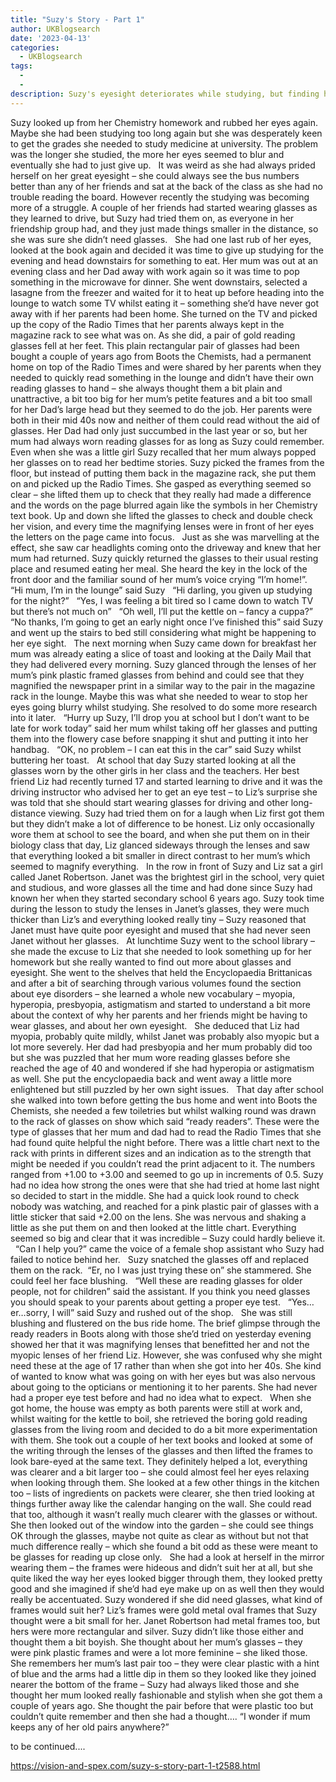 ```yaml
---
title: "Suzy's Story - Part 1"
author: UKBlogsearch
date: '2023-04-13'
categories:
  - UKBlogsearch
tags:
  - 
  - 
description: Suzy's eyesight deteriorates while studying, but finding her parents' reading glasses offers a surprising solution.
---
```

Suzy looked up from her Chemistry homework and rubbed her eyes again. Maybe she had been studying too long again but she was desperately keen to get the grades she needed to study medicine at university. The problem was the longer she studied, the more her eyes seemed to blur and eventually she had to just give up.
 
It was weird as she had always prided herself on her great eyesight – she could always see the bus numbers better than any of her friends and sat at the back of the class as she had no trouble reading the board. However recently the studying was becoming more of a struggle. A couple of her friends had started wearing glasses as they learned to drive, but Suzy had tried them on, as everyone in her friendship group had, and they just made things smaller in the distance, so she was sure she didn’t need glasses.
 
She had one last rub of her eyes, looked at the book again and decided it was time to give up studying for the evening and head downstairs for something to eat. Her mum was out at an evening class and her Dad away with work again so it was time to pop something in the microwave for dinner. She went downstairs, selected a lasagne from the freezer and waited for it to heat up before heading into the lounge to watch some TV whilst eating it – something she’d have never got away with if her parents had been home. She turned on the TV and picked up the copy of the Radio Times that her parents always kept in the magazine rack to see what was on. As she did, a pair of gold reading glasses fell at her feet. This plain rectangular pair of glasses had been bought a couple of years ago from Boots the Chemists, had a permanent home on top of the Radio Times and were shared by her parents when they needed to quickly read something in the lounge and didn’t have their own reading glasses to hand – she always thought them a bit plain and unattractive, a bit too big for her mum’s petite features and a bit too small for her Dad’s large head but they seemed to do the job. Her parents were both in their mid 40s now and neither of them could read without the aid of glasses. Her Dad had only just succumbed in the last year or so, but her mum had always worn reading glasses for as long as Suzy could remember. Even when she was a little girl Suzy recalled that her mum always popped her glasses on to read her bedtime stories. Suzy picked the frames from the floor, but instead of putting them back in the magazine rack, she put them on and picked up the Radio Times. She gasped as everything seemed so clear – she lifted them up to check that they really had made a difference and the words on the page blurred again like the symbols in her Chemistry text book. Up and down she lifted the glasses to check and double check her vision, and every time the magnifying lenses were in front of her eyes the letters on the page came into focus.
 
Just as she was marvelling at the effect, she saw car headlights coming onto the driveway and knew that her mum had returned. Suzy quickly returned the glasses to their usual resting place and resumed eating her meal. She heard the key in the lock of the front door and the familiar sound of her mum’s voice crying “I’m home!”.
 
“Hi mum, I’m in the lounge” said Suzy
 
“Hi darling, you given up studying for the night?”
 
“Yes, I was feeling a bit tired so I came down to watch TV but there’s not much on”
 
“Oh well, I’ll put the kettle on – fancy a cuppa?”
 
“No thanks, I’m going to get an early night once I’ve finished this” said Suzy and went up the stairs to bed still considering what might be happening to her eye sight.
 
The next morning when Suzy came down for breakfast her mum was already eating a slice of toast and looking at the Daily Mail that they had delivered every morning. Suzy glanced through the lenses of her mum’s pink plastic framed glasses from behind and could see that they magnified the newspaper print in a similar way to the pair in the magazine rack in the lounge. Maybe this was what she needed to wear to stop her eyes going blurry whilst studying. She resolved to do some more research into it later.
 
“Hurry up Suzy, I’ll drop you at school but I don’t want to be late for work today” said her mum whilst taking off her glasses and putting them into the flowery case before snapping it shut and putting it into her handbag.
 
“OK, no problem – I can eat this in the car” said Suzy whilst buttering her toast.
 
At school that day Suzy started looking at all the glasses worn by the other girls in her class and the teachers. Her best friend Liz had recently turned 17 and started learning to drive and it was the driving instructor who advised her to get an eye test – to Liz’s surprise she was told that she should start wearing glasses for driving and other long-distance viewing. Suzy had tried them on for a laugh when Liz first got them but they didn’t make a lot of difference to be honest. Liz only occasionally wore them at school to see the board, and when she put them on in their biology class that day, Liz glanced sideways through the lenses and saw that everything looked a bit smaller in direct contrast to her mum’s which seemed to magnify everything.
 
In the row in front of Suzy and Liz sat a girl called Janet Robertson. Janet was the brightest girl in the school, very quiet and studious, and wore glasses all the time and had done since Suzy had known her when they started secondary school 6 years ago. Suzy took time during the lesson to study the lenses in Janet’s glasses, they were much thicker than Liz’s and everything looked really tiny – Suzy reasoned that Janet must have quite poor eyesight and mused that she had never seen Janet without her glasses.
 
At lunchtime Suzy went to the school library – she made the excuse to Liz that she needed to look something up for her homework but she really wanted to find out more about glasses and eyesight. She went to the shelves that held the Encyclopaedia Brittanicas and after a bit of searching through various volumes found the section about eye disorders – she learned a whole new vocabulary – myopia, hyperopia, presbyopia, astigmatism and started to understand a bit more about the context of why her parents and her friends might be having to wear glasses, and about her own eyesight.
 
She deduced that Liz had myopia, probably quite mildly, whilst Janet was probably also myopic but a lot more severely. Her dad had presbyopia and her mum probably did too but she was puzzled that her mum wore reading glasses before she reached the age of 40 and wondered if she had hyperopia or astigmatism as well. She put the encyclopaedia back and went away a little more enlightened but still puzzled by her own sight issues.
 
That day after school she walked into town before getting the bus home and went into Boots the Chemists, she needed a few toiletries but whilst walking round was drawn to the rack of glasses on show which said “ready readers”. These were the type of glasses that her mum and dad had to read the Radio Times that she had found quite helpful the night before. There was a little chart next to the rack with prints in different sizes and an indication as to the strength that might be needed if you couldn’t read the print adjacent to it. The numbers ranged from +1.00 to +3.00 and seemed to go up in increments of 0.5. Suzy had no idea how strong the ones were that she had tried at home last night so decided to start in the middle. She had a quick look round to check nobody was watching, and reached for a pink plastic pair of glasses with a little sticker that said +2.00 on the lens. She was nervous and shaking a little as she put them on and then looked at the little chart. Everything seemed so big and clear that it was incredible – Suzy could hardly believe it.
 
“Can I help you?” came the voice of a female shop assistant who Suzy had failed to notice behind her.
 
Suzy snatched the glasses off and replaced them on the rack.  “Er, no I was just trying these on” she stammered. She could feel her face blushing.
 
“Well these are reading glasses for older people, not for children” said the assistant. If you think you need glasses you should speak to your parents about getting a proper eye test.
 
“Yes…er…sorry, I will” said Suzy and rushed out of the shop.
 
She was still blushing and flustered on the bus ride home. The brief glimpse through the ready readers in Boots along with those she’d tried on yesterday evening showed her that it was magnifying lenses that benefitted her and not the myopic lenses of her friend Liz. However, she was confused why she might need these at the age of 17 rather than when she got into her 40s. She kind of wanted to know what was going on with her eyes but was also nervous about going to the opticians or mentioning it to her parents. She had never had a proper eye test before and had no idea what to expect.
 
When she got home, the house was empty as both parents were still at work and, whilst waiting for the kettle to boil, she retrieved the boring gold reading glasses from the living room and decided to do a bit more experimentation with them. She took out a couple of her text books and looked at some of the writing through the lenses of the glasses and then lifted the frames to look bare-eyed at the same text. They definitely helped a lot, everything was clearer and a bit larger too – she could almost feel her eyes relaxing when looking through them. She looked at a few other things in the kitchen too – lists of ingredients on packets were clearer, she then tried looking at things further away like the calendar hanging on the wall. She could read that too, although it wasn’t really much clearer with the glasses or without. She then looked out of the window into the garden – she could see things OK through the glasses, maybe not quite as clear as without but not that much difference really – which she found a bit odd as these were meant to be glasses for reading up close only.
 
She had a look at herself in the mirror wearing them – the frames were hideous and didn’t suit her at all, but she quite liked the way her eyes looked bigger through them, they looked pretty good and she imagined if she’d had eye make up on as well then they would really be accentuated. Suzy wondered if she did need glasses, what kind of frames would suit her? Liz’s frames were gold metal oval frames that Suzy thought were a bit small for her. Janet Robertson had metal frames too, but hers were more rectangular and silver. Suzy didn’t like those either and thought them a bit boyish. She thought about her mum’s glasses – they were pink plastic frames and were a lot more feminine – she liked those. She remembers her mum’s last pair too – they were clear plastic with a hint of blue and the arms had a little dip in them so they looked like they joined nearer the bottom of the frame – Suzy had always liked those and she thought her mum looked really fashionable and stylish when she got them a couple of years ago. She thought the pair before that were plastic too but couldn’t quite remember and then she had a thought…. “I wonder if mum keeps any of her old pairs anywhere?”

to be continued....

https://vision-and-spex.com/suzy-s-story-part-1-t2588.html